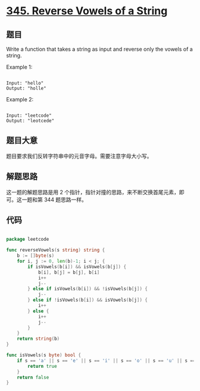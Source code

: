 # [345. Reverse Vowels of a String](https://leetcode.com/problems/reverse-vowels-of-a-string/)

## 题目

Write a function that takes a string as input and reverse only the vowels of a string.



Example 1:

```

Input: "hello"
Output: "holle"

```

Example 2:

```

Input: "leetcode"
Output: "leotcede"

```

## 题目大意

题目要求我们反转字符串中的元音字母。需要注意字母大小写。

## 解题思路

这一题的解题思路是用 2 个指针，指针对撞的思路，来不断交换首尾元素，即可。这一题和第 344 题思路一样。



## 代码

```go

package leetcode

func reverseVowels(s string) string {
	b := []byte(s)
	for i, j := 0, len(b)-1; i < j; {
		if isVowels(b[i]) && isVowels(b[j]) {
			b[i], b[j] = b[j], b[i]
			i++
			j--
		} else if isVowels(b[i]) && !isVowels(b[j]) {
			j--
		} else if !isVowels(b[i]) && isVowels(b[j]) {
			i++
		} else {
			i++
			j--
		}
	}
	return string(b)
}

func isVowels(s byte) bool {
	if s == 'a' || s == 'e' || s == 'i' || s == 'o' || s == 'u' || s == 'A' || s == 'E' || s == 'I' || s == 'O' || s == 'U' {
		return true
	}
	return false
}

```